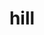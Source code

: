 ---
title: hill
github: https://github.com/hill
mode: light
transition: 1s
score: 97.45
archetype:
- Innovative
---